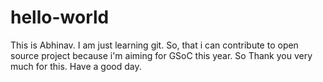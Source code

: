 # hello-world
This is Abhinav. I am just learning git. So, that i can contribute to open source project because i'm aiming for GSoC this year.
So Thank you very much for this.
Have a good day.
